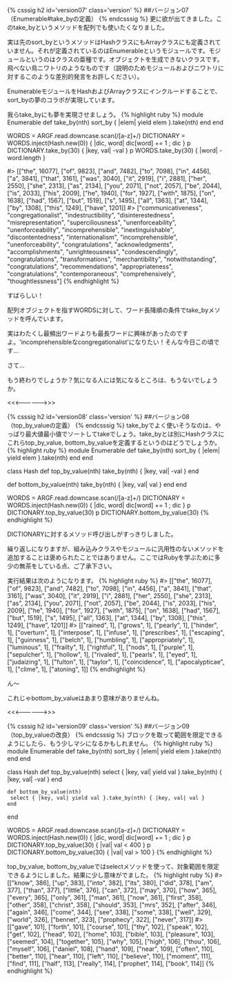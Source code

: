 {% csssig h2 id='version07' class='version' %}
##バージョン07（Enumerable#take_byの定義）
{% endcsssig %}
更に欲が出てきました。このtake_byというメソッドを配列でも使いたくなりました。

実は先のsort_byというメソッドはHashクラスにもArrayクラスにも定義されていません。それが定義されているのはEnumerableというモジュールです。モジュールというのはクラスの亜種です。オブジェクトを生成できないクラスです。飛べない鳥ニワトリのようなものです（説明のためモジュールおよびニワトリに対するこのような差別的発言をお許しください）。

EnumerableモジュールをHashおよびArrayクラスにインクルードすることで、sort_byの夢のコラボが実現しています。

我らtake_byにも夢を実現させましょう。
{% highlight ruby %}
 module Enumerable
   def take_by(nth)
     sort_by { |elem| yield elem }.take(nth)
   end
 end
 
 WORDS = ARGF.read.downcase.scan(/[a-z]+/)
 DICTIONARY = WORDS.inject(Hash.new(0)) { |dic, word| dic[word] += 1 ; dic }
 p DICTIONARY.take_by(30) { |key, val| -val }
 p WORDS.take_by(30) { |word| -word.length }
 
 #> [["the", 16077], ["of", 9823], ["and", 7482], ["to", 7098], ["in", 4456], ["a", 3841], ["that", 3161], ["was", 3040], ["it", 2919], ["i", 2881], ["her", 2550], ["she", 2313], ["as", 2134], ["you", 2071], ["not", 2057], ["be", 2044], ["is", 2033], ["his", 2009], ["he", 1940], ["for", 1927], ["with", 1875], ["on", 1638], ["had", 1567], ["but", 1519], ["s", 1495], ["all", 1363], ["at", 1344], ["by", 1308], ["this", 1249], ["have", 1201]]
 #> ["communicativeness", "congregationalist", "indestructibility", "disinterestedness", "misrepresentation", "superciliousness", "unenforceability", "unenforceability", "incomprehensible", "inextinguishable", "discontentedness", "internationalism", "incomprehensible", "unenforceability", "congratulations", "acknowledgments", "accomplishments", "unrighteousness", "condescendingly", "congratulations", "transformations", "merchantibility", "notwithstanding", "congratulations", "recommendations", "appropriateness", "congratulations", "contemporaneous", "comprehensively", "thoughtlessness"]
{% endhighlight %}

すばらしい！

配列オブジェクトを指すWORDSに対して、ワード長降順の条件でtake_byメソッドを呼んでいます。

実はわたくし最頻出ワードよりも最長ワードに興味があったのですよ。'incomprehensibleなcongregationalist'になりたい！そんな今日この頃です...

さて...

もう終わりでしょうか？気になる人には気になるところは、もうないでしょうか。

<<<------>>>

{% csssig h2 id='version08' class='version' %}
##バージョン08（top_by_valueの定義）
{% endcsssig %}
take_byでよく使いそうなのは、やっぱり最大値最小値でソートしてtakeでしょう。take_byとは別にHashクラスにこれらtop_by_value, bottom_by_valueを定義するというのはどうでしょうか。
{% highlight ruby %}
 module Enumerable
   def take_by(nth)
     sort_by { |elem| yield elem }.take(nth)
   end
 end
 
 class Hash
   def top_by_value(nth)
     take_by(nth) { |key, val| -val }
   end
 
   def bottom_by_value(nth)
     take_by(nth) { |key, val| val }
   end
 end
 
 WORDS = ARGF.read.downcase.scan(/[a-z]+/)
 DICTIONARY = WORDS.inject(Hash.new(0)) { |dic, word| dic[word] += 1 ; dic }
 p DICTIONARY.top_by_value(30)
 p DICTIONARY.bottom_by_value(30)
{% endhighlight %}

DICTIONARYに対するメソッド呼び出しがすっきりしました。

繰り返しになりますが、組み込みクラスやモジュールに汎用性のないメソッドを追加することは褒められたことではありません。ここではRubyを学ぶために多少の無茶をしている点、ご了承下さい。

実行結果は次のようになります。
{% highlight ruby %}
#> [["the", 16077], ["of", 9823], ["and", 7482], ["to", 7098], ["in", 4456], ["a", 3841], ["that", 3161], ["was", 3040], ["it", 2919], ["i", 2881], ["her", 2550], ["she", 2313], ["as", 2134], ["you", 2071], ["not", 2057], ["be", 2044], ["is", 2033], ["his", 2009], ["he", 1940], ["for", 1927], ["with", 1875], ["on", 1638], ["had", 1567], ["but", 1519], ["s", 1495], ["all", 1363], ["at", 1344], ["by", 1308], ["this", 1249], ["have", 1201]]
#> [["rained", 1], ["grows", 1], ["pearly", 1], ["hinder", 1], ["overturn", 1], ["interpose", 1], ["infuse", 1], ["prescribes", 1], ["escaping", 1], ["guinness", 1], ["belch", 1], ["humbling", 1], ["appropriately", 1], ["luminous", 1], ["frailty", 1], ["rightful", 1], ["nods", 1], ["purple", 1], ["sepulcher", 1], ["hollow", 1], ["rivaled", 1], ["pearls", 1], ["eyed", 1], ["judaizing", 1], ["fulton", 1], ["taylor", 1], ["coincidence", 1], ["apocalypticae", 1], ["clime", 1], ["atoning", 1]]
{% endhighlight %}

ん～

これじゃbottom_by_valueはあまり意味がありませんね。

<<<------>>>

{% csssig h2 id='version09' class='version' %}
##バージョン09（top_by_valueの改良）
{% endcsssig %}
ブロックを取って範囲を限定できるようにしたら、もう少しマシになるかもしれません。
{% highlight ruby %}
 module Enumerable
   def take_by(nth)
     sort_by { |elem| yield elem }.take(nth)
   end
 end
 
 class Hash
    def top_by_value(nth)
     select { |key, val| yield val }.take_by(nth) { |key, val| -val }
    end
 
    def bottom_by_value(nth)
     select { |key, val| yield val }.take_by(nth) { |key, val| val }
    end
 end
 
 WORDS = ARGF.read.downcase.scan(/[a-z]+/)
 DICTIONARY = WORDS.inject(Hash.new(0)) { |dic, word| dic[word] += 1 ; dic }
 p DICTIONARY.top_by_value(30) { |val| val < 400 }
 p DICTIONARY.bottom_by_value(30) { |val| val > 100 }
{% endhighlight %}

top_by_value, bottom_by_valueではselectメソッドを使って、対象範囲を限定できるようにしました。結果に少し意味がでました。
{% highlight ruby %}
 #> [["know", 386], ["up", 383], ["into", 382], ["its", 380], ["did", 378], ["am", 377], ["than", 377], ["little", 376], ["can", 372], ["may", 370], ["how", 365], ["every", 365], ["only", 361], ["man", 361], ["now", 361], ["first", 358], ["other", 358], ["christ", 358], ["should", 353], ["mrs", 352], ["after", 346], ["again", 346], ["come", 344], ["see", 338], ["some", 338], ["well", 329], ["world", 326], ["bennet", 323], ["prophecy", 322], ["never", 317]]
 #> [["gave", 101], ["forth", 101], ["course", 101], ["thy", 102], ["speak", 102], ["get", 102], ["head", 102], ["home", 103], ["bible", 103], ["pleasure", 103], ["seemed", 104], ["together", 105], ["why", 105], ["high", 106], ["thou", 106], ["myself", 106], ["daniel", 108], ["hand", 109], ["near", 109], ["often", 110], ["better", 110], ["hear", 110], ["left", 110], ["believe", 110], ["moment", 111], ["find", 111], ["half", 113], ["really", 114], ["prophet", 114], ["book", 114]]
{% endhighlight %}

